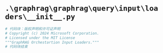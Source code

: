 # `.\graphrag\graphrag\query\input\loaders\__init__.py`

```py
# 代码块：版权声明和许可证声明
# Copyright (c) 2024 Microsoft Corporation.
# Licensed under the MIT License
"""GraphRAG Orchestartion Input Loaders."""
# 代码块结束
```